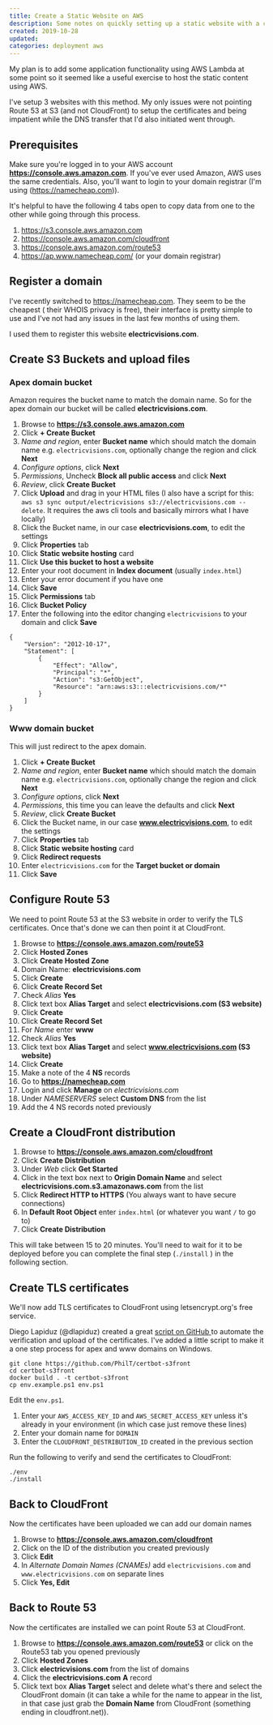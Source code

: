 ```yaml
---
title: Create a Static Website on AWS
description: Some notes on quickly setting up a static website with a custom apex & www domain over HTTPS/TLS using Amazon S3, Route 53, CloudFront and Let's Encrypt Certificate Authority.
created: 2019-10-28
updated:
categories: deployment aws
---
```


My plan is to add some application functionality using AWS Lambda at some point
so it seemed like a useful exercise to host the static content using AWS.

I've setup 3 websites with this method. My only issues were not pointing Route 53
at S3 (and not CloudFront) to setup the certificates and being impatient while
the DNS transfer that I'd also initiated went through.

## Prerequisites

Make sure you're logged in to your AWS account **https://console.aws.amazon.com**.
If you've ever used Amazon, AWS uses the same credentials. Also, you'll want to
login to your domain registrar (I'm using (https://namecheap.com)).

It's helpful to have the following 4 tabs open to copy data from one to the
other while going through this process.

1. https://s3.console.aws.amazon.com
1. https://console.aws.amazon.com/cloudfront
1. https://console.aws.amazon.com/route53
1. https://ap.www.namecheap.com/ (or your domain registrar)


## Register a domain

I've recently switched to https://namecheap.com. They seem to be the cheapest (
their WHOIS privacy is free), their interface is pretty simple to use and
I've not had any issues in the last few months of using them.

I used them to register this website **electricvisions.com**.

## Create S3 Buckets and upload files

### Apex domain bucket

Amazon requires the bucket name to match the domain name.
So for the apex domain our bucket will be called **electricvisions.com**.

1. Browse to **https://s3.console.aws.amazon.com**
1. Click **+ Create Bucket**
1. *Name and region*, enter **Bucket name** which should match the domain name
   e.g. `electricvisions.com`, optionally change the region and click **Next**
1. *Configure options*, click **Next**
1. *Permissions*, Uncheck **Block all public access** and click **Next**
1. *Review*, click **Create Bucket**
1. Click **Upload** and drag in your HTML files (I also have a script for this:
   `aws s3 sync output/electricvisions s3://electricvisions.com --delete`. It
   requires the aws cli tools and basically mirrors what I have locally)
1. Click the Bucket name, in our case **electricvisions.com**, to edit the settings
1. Click **Properties** tab
1. Click **Static website hosting** card
1. Click **Use this bucket to host a website**
1. Enter your root document in **Index document** (usually `index.html`)
1. Enter your error document if you have one
1. Click **Save**
1. Click **Permissions** tab
1. Click **Bucket Policy**
1. Enter the following into the editor changing `electricvisions` to your domain
   and click **Save**

```
{
    "Version": "2012-10-17",
    "Statement": [
        {
            "Effect": "Allow",
            "Principal": "*",
            "Action": "s3:GetObject",
            "Resource": "arn:aws:s3:::electricvisions.com/*"
        }
    ]
}

```

### Www domain bucket

This will just redirect to the apex domain.

1. Click **+ Create Bucket**
1. *Name and region*, enter **Bucket name** which should match the domain name
   e.g. `electricvisions.com`, optionally change the region and click **Next**
1. *Configure options*, click **Next**
1. *Permissions*, this time you can leave the defaults and click **Next**
1. *Review*, click **Create Bucket**
1. Click the Bucket name, in our case **www.electricvisions.com**, to edit the
   settings
1. Click **Properties** tab
1. Click **Static website hosting** card
1. Click **Redirect requests**
1. Enter `electricvisions.com` for the **Target bucket or domain**
1. Click **Save**

## Configure Route 53

We need to point Route 53 at the S3 website in order to verify the TLS
certificates. Once that's done we can then point it at CloudFront.

1. Browse to **https://console.aws.amazon.com/route53**
1. Click **Hosted Zones**
1. Click **Create Hosted Zone**
1. Domain Name: **electricvisions.com**
1. Click **Create**
1. Click **Create Record Set**
1. Check *Alias* **Yes**
1. Click text box **Alias Target** and select **electricvisions.com (S3 website)**
1. Click **Create**
1. Click **Create Record Set**
1. For *Name* enter **www**
1. Check *Alias* **Yes**
1. Click text box **Alias Target** and select **www.electricvisions.com (S3 website)**
1. Click **Create**
1. Make a note of the 4 **NS** records
1. Go to **https://namecheap.com**
1. Login and click **Manage** on *electricvisions.com*
1. Under *NAMESERVERS* select **Custom DNS** from the list
1. Add the 4 NS records noted previously

## Create a CloudFront distribution

1. Browse to **https://console.aws.amazon.com/cloudfront**
1. Click **Create Distribution**
1. Under *Web* click **Get Started**
1. Click in the text box next to **Origin Domain Name** and select
   **electricvisions.com.s3.amazonaws.com** from the list
1. Click **Redirect HTTP to HTTPS** (You always want to have secure connections)
1. In **Default Root Object** enter `index.html` (or whatever you want `/` to go
   to)
1. Click **Create Distribution**

This will take between 15 to 20 minutes. You'll need to wait for it to be
deployed before you can complete the final step (`./install` ) in the
following section.

## Create TLS certificates

We'll now add TLS certificates to CloudFront using letsencrypt.org's free
service.

Diego Lapiduz (@dlapiduz) created a great [script on GitHub ](https://github.com/dlapiduz/certbot-s3front)
to automate the verification and upload of the certificates. I've added a little
script to make it a one step process for apex and www domains on Windows.

```
git clone https://github.com/PhilT/certbot-s3front
cd certbot-s3front
docker build . -t certbot-s3front
cp env.example.ps1 env.ps1
```

Edit the `env.ps1`.

1. Enter your `AWS_ACCESS_KEY_ID` and `AWS_SECRET_ACCESS_KEY` unless it's already
in your environment (in which case just remove these lines)
1. Enter your domain name for `DOMAIN`
1. Enter the `CLOUDFRONT_DESTRIBUTION_ID` created in the previous section

Run the following to verify and send the certificates to CloudFront:

```
./env
./install
```

## Back to CloudFront

Now the certificates have been uploaded we can add our domain names

1. Browse to **https://console.aws.amazon.com/cloudfront**
1. Click on the ID of the distribution you created previously
1. Click **Edit**
1. In *Alternate Domain Names (CNAMEs)* add `electricvisions.com` and
   `www.electricvisions.com` on separate lines
1. Click **Yes, Edit**

## Back to Route 53

Now the certificates are installed we can point Route 53 at CloudFront.

1. Browse to **https://console.aws.amazon.com/route53** or click on the Route53
   tab you opened previously
1. Click **Hosted Zones**
1. Click **electricvisions.com** from the list of domains
1. Click the **electricvisions.com** **A** record
1. Click text box **Alias Target** select and delete what's there and select the
   CloudFront domain (it can take a while for the name to appear in the list, in
   that case just grab the **Domain Name** from CloudFront (something ending in
   cloudfront.net)).

